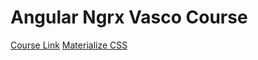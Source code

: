 # Angular Ngrx Vasco Course

[Course Link](https://github.com/angular-university/ngrx-course-v4/tree/master)
[Materialize CSS](https://materializecss.com/select.html)
